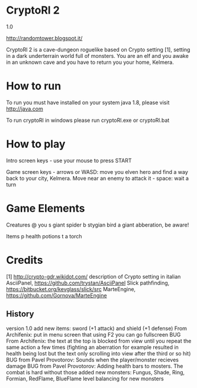 # CryptoRl 2 

1.0

http://randomtower.blogspot.it/


CryptoRl 2 is a cave-dungeon roguelike based on Crypto setting [1], setting in a dark underterrain 
world full of monsters.
You are an elf and you awake in an unknown cave and you have to return you your home, Kelmera.


# How to run

To run you must have installed on your system java 1.8, please visit http://java.com

To run cryptoRl in windows please run cryptoRl.exe or cryptoRl.bat


# How to play

Intro screen keys
	- use your mouse to press START

Game screen keys
	- arrows or WASD: move you elven hero and find a way back to your city, Kelmera. Move near an enemy
			  to attack it
	- space: wait a turn

	
# Game Elements

Creatures
	@ you
	s giant spider
	b stygian bird
	a giant abberation, be aware!

Items
	p health potions
	t a torch


# Credits

[1] http://crypto-gdr.wikidot.com/ description of Crypto setting in italian
AsciiPanel, https://github.com/trystan/AsciiPanel
Slick pathfinding, https://bitbucket.org/kevglass/slick/src
MarteEngine, https://github.com/Gornova/MarteEngine


## History

version 1.0
	add new items: sword (+1 attack) and shield (+1 defense)
	From Archifenix: put in menu screen that using F2 you can go fullscreen
	BUG From Archifenix: the text at the top is blocked from view until you repeat the same action a few times (fighting an aberration for example resulted in health being lost but the text only scrolling into view after the third or so hit)
	BUG from Pavel Provotorov: Sounds when the player/monster recieves damage
	BUG from Pavel Provotorov: Adding health bars to mosters. The combat is hard without those
	added new monsters: Fungus, Shade, Ring, Formian, RedFlame, BlueFlame
	level balancing for new monsters